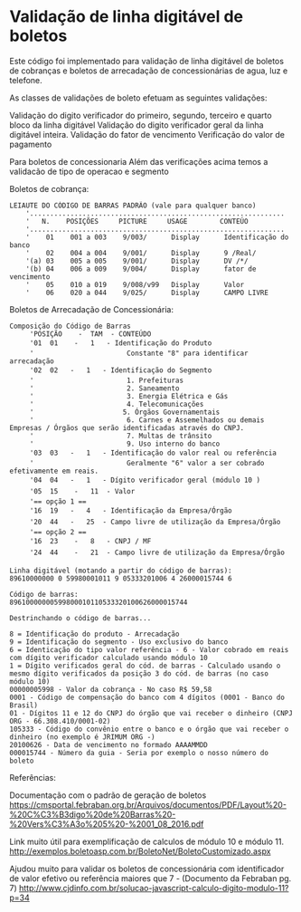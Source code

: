# Validação de linha digitável de boletos

Este código foi implementado para validação de linha digitável de boletos de cobranças e boletos de arrecadação de concessionárias de agua, luz e telefone.

As classes de validações de boleto efetuam as seguintes validações:

Validação do digito verificador do primeiro, segundo, terceiro e quarto bloco da linha digitável
Validação do digito verificador geral da linha digitável inteira.
Validação do fator de vencimento
Verificação do valor de pagamento

Para boletos de concessionaria
Além das verificações acima temos a validacão de tipo de operacao e segmento 


Boletos de cobrança:

    LEIAUTE DO CÓDIGO DE BARRAS PADRÃO (vale para qualquer banco)
        '...............................................................    
        '   N.    POSIÇÕES     PICTURE     USAGE        CONTEÚO                
        '...............................................................    
        '    01    001 a 003    9/003/      Display      Identificação do banco
        '    02    004 a 004    9/001/      Display      9 /Real/
        '(a) 03    005 a 005    9/001/      Display      DV /*/
        '(b) 04    006 a 009    9/004/      Display      fator de vencimento
        '    05    010 a 019    9/008/v99   Display      Valor
        '    06    020 a 044    9/025/      Display      CAMPO LIVRE
        
Boletos de Arrecadação de Concessionária:


    Composição do Código de Barras
         'POSIÇÃO    -  TAM  - CONTEÚDO
         '01  01    -   1   - Identificação do Produto
         '                       Constante "8" para identificar arrecadação
         '02  02	-   1   - Identificação do Segmento 
         '                       1. Prefeituras
         '                       2. Saneamento
         '                       3. Energia Elétrica e Gás
         '                       4. Telecomunicações
         ' 	                    5. Órgãos Governamentais
         '                       6. Carnes e Assemelhados ou demais Empresas / Órgãos que serão identificadas através do CNPJ.
         '                       7. Multas de trânsito
         '                       9. Uso interno do banco
         '03  03	-   1   - Identificação do valor real ou referência
         '                       Geralmente "6" valor a ser cobrado efetivamente em reais.
         '04  04	-   1   - Dígito verificador geral (módulo 10 )
         '05  15    -   11  - Valor
         '== opção 1 ==
         '16  19	-   4   - Identificação da Empresa/Órgão
         '20  44	-   25  - Campo livre de utilização da Empresa/Órgão
         '== opção 2 ==
         '16  23    -   8   - CNPJ / MF
         '24  44    -   21  - Campo livre de utilização da Empresa/Órgão
    
    Linha digitável (motando a partir do código de barras): 
    89610000000 0 59980001011 9 05333201006 4 26000015744 6

    Código de barras:
    89610000000599800010110533320100626000015744 

    Destrinchando o código de barras...
    
    8 = Identificação do produto - Arrecadação
    9 = Identificação do segmento - Uso exclusivo do banco
    6 = Identicação do tipo valor referência - 6 - Valor cobrado em reais com dígito verificador calculado usando módulo 10
    1 = Dígito verificados geral do cód. de barras - Calculado usando o mesmo dígito verificados da posição 3 do cód. de barras (no caso módulo 10)
    00000005998 - Valor da cobrança - No caso R$ 59,58
    0001 - Código de compensação do banco com 4 dígitos (0001 - Banco do Brasil)
    01 - Dígitos 11 e 12 do CNPJ do órgão que vai receber o dinheiro (CNPJ ORG - 66.308.410/0001-02)
    105333 - Código do convênio entre o banco e o órgão que vai receber o dinheiro (no exemplo é JRIMUM ORG -)
    20100626 - Data de vencimento no formado AAAAMMDD
    000015744 - Número da guia - Seria por exemplo o nosso número do boleto


Referências:

Documentação com o padrão de geração de boletos
https://cmsportal.febraban.org.br/Arquivos/documentos/PDF/Layout%20-%20C%C3%B3digo%20de%20Barras%20-%20Vers%C3%A3o%205%20-%2001_08_2016.pdf


Link muito útil para exemplificação de calculos de módulo 10 e módulo 11.
http://exemplos.boletoasp.com.br/BoletoNet/BoletoCustomizado.aspx


Ajudou muito para validar os boletos de concessionária com identificador de valor efetivo ou referência maiores que 7 - (Documento da Febraban pg. 7)
http://www.cjdinfo.com.br/solucao-javascript-calculo-digito-modulo-11?p=34